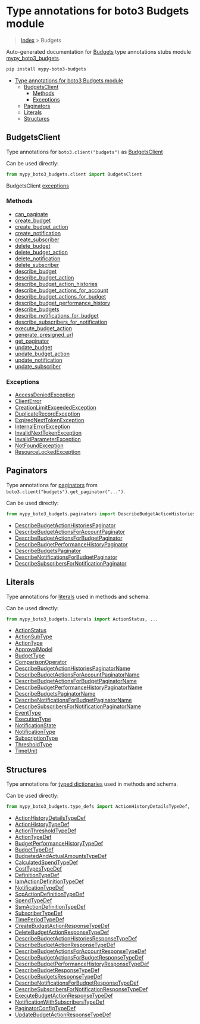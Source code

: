 # Type annotations for boto3 Budgets module

> [Index](../index.md) > Budgets

Auto-generated documentation for [Budgets](https://boto3.amazonaws.com/v1/documentation/api/latest/reference/services/budgets.html#Budgets)
type annotations stubs module [mypy_boto3_budgets](https://pypi.org/project/mypy-boto3-budgets/).

```bash
pip install mypy-boto3-budgets
```

- [Type annotations for boto3 Budgets module](#type-annotations-for-boto3-budgets-module)
  - [BudgetsClient](#budgetsclient)
    - [Methods](#methods)
    - [Exceptions](#exceptions)
  - [Paginators](#paginators)
  - [Literals](#literals)
  - [Structures](#structures)

## BudgetsClient

Type annotations for  `boto3.client("budgets")` as [BudgetsClient](./client.md)

Can be used directly:

```python
from mypy_boto3_budgets.client import BudgetsClient
```


BudgetsClient [exceptions](./client.md#exceptions)



### Methods
- [can_paginate](./client.md#can-paginate)
- [create_budget](./client.md#create-budget)
- [create_budget_action](./client.md#create-budget-action)
- [create_notification](./client.md#create-notification)
- [create_subscriber](./client.md#create-subscriber)
- [delete_budget](./client.md#delete-budget)
- [delete_budget_action](./client.md#delete-budget-action)
- [delete_notification](./client.md#delete-notification)
- [delete_subscriber](./client.md#delete-subscriber)
- [describe_budget](./client.md#describe-budget)
- [describe_budget_action](./client.md#describe-budget-action)
- [describe_budget_action_histories](./client.md#describe-budget-action-histories)
- [describe_budget_actions_for_account](./client.md#describe-budget-actions-for-account)
- [describe_budget_actions_for_budget](./client.md#describe-budget-actions-for-budget)
- [describe_budget_performance_history](./client.md#describe-budget-performance-history)
- [describe_budgets](./client.md#describe-budgets)
- [describe_notifications_for_budget](./client.md#describe-notifications-for-budget)
- [describe_subscribers_for_notification](./client.md#describe-subscribers-for-notification)
- [execute_budget_action](./client.md#execute-budget-action)
- [generate_presigned_url](./client.md#generate-presigned-url)
- [get_paginator](./client.md#get-paginator)
- [update_budget](./client.md#update-budget)
- [update_budget_action](./client.md#update-budget-action)
- [update_notification](./client.md#update-notification)
- [update_subscriber](./client.md#update-subscriber)




### Exceptions
- [AccessDeniedException](./client.md#accessdeniedexception)
- [ClientError](./client.md#clienterror)
- [CreationLimitExceededException](./client.md#creationlimitexceededexception)
- [DuplicateRecordException](./client.md#duplicaterecordexception)
- [ExpiredNextTokenException](./client.md#expirednexttokenexception)
- [InternalErrorException](./client.md#internalerrorexception)
- [InvalidNextTokenException](./client.md#invalidnexttokenexception)
- [InvalidParameterException](./client.md#invalidparameterexception)
- [NotFoundException](./client.md#notfoundexception)
- [ResourceLockedException](./client.md#resourcelockedexception)






## Paginators

Type annotations for [paginators](./paginators.md) from `boto3.client("budgets").get_paginator("...")`.

Can be used directly:

```python
from mypy_boto3_budgets.paginators import DescribeBudgetActionHistoriesPaginator, ...
```

- [DescribeBudgetActionHistoriesPaginator](./paginators.md#describebudgetactionhistoriespaginator)
- [DescribeBudgetActionsForAccountPaginator](./paginators.md#describebudgetactionsforaccountpaginator)
- [DescribeBudgetActionsForBudgetPaginator](./paginators.md#describebudgetactionsforbudgetpaginator)
- [DescribeBudgetPerformanceHistoryPaginator](./paginators.md#describebudgetperformancehistorypaginator)
- [DescribeBudgetsPaginator](./paginators.md#describebudgetspaginator)
- [DescribeNotificationsForBudgetPaginator](./paginators.md#describenotificationsforbudgetpaginator)
- [DescribeSubscribersForNotificationPaginator](./paginators.md#describesubscribersfornotificationpaginator)






## Literals

Type annotations for [literals](./literals.md) used in methods and schema.

Can be used directly:

```python
from mypy_boto3_budgets.literals import ActionStatus, ...
```

- [ActionStatus](./literals.md#actionstatus)
- [ActionSubType](./literals.md#actionsubtype)
- [ActionType](./literals.md#actiontype)
- [ApprovalModel](./literals.md#approvalmodel)
- [BudgetType](./literals.md#budgettype)
- [ComparisonOperator](./literals.md#comparisonoperator)
- [DescribeBudgetActionHistoriesPaginatorName](./literals.md#describebudgetactionhistoriespaginatorname)
- [DescribeBudgetActionsForAccountPaginatorName](./literals.md#describebudgetactionsforaccountpaginatorname)
- [DescribeBudgetActionsForBudgetPaginatorName](./literals.md#describebudgetactionsforbudgetpaginatorname)
- [DescribeBudgetPerformanceHistoryPaginatorName](./literals.md#describebudgetperformancehistorypaginatorname)
- [DescribeBudgetsPaginatorName](./literals.md#describebudgetspaginatorname)
- [DescribeNotificationsForBudgetPaginatorName](./literals.md#describenotificationsforbudgetpaginatorname)
- [DescribeSubscribersForNotificationPaginatorName](./literals.md#describesubscribersfornotificationpaginatorname)
- [EventType](./literals.md#eventtype)
- [ExecutionType](./literals.md#executiontype)
- [NotificationState](./literals.md#notificationstate)
- [NotificationType](./literals.md#notificationtype)
- [SubscriptionType](./literals.md#subscriptiontype)
- [ThresholdType](./literals.md#thresholdtype)
- [TimeUnit](./literals.md#timeunit)




## Structures


Type annotations for [typed dictionaries](./type_defs.md) used in methods and schema.

Can be used directly:

```python
from mypy_boto3_budgets.type_defs import ActionHistoryDetailsTypeDef, ...
```

- [ActionHistoryDetailsTypeDef](./type_defs.md#actionhistorydetailstypedef)
- [ActionHistoryTypeDef](./type_defs.md#actionhistorytypedef)
- [ActionThresholdTypeDef](./type_defs.md#actionthresholdtypedef)
- [ActionTypeDef](./type_defs.md#actiontypedef)
- [BudgetPerformanceHistoryTypeDef](./type_defs.md#budgetperformancehistorytypedef)
- [BudgetTypeDef](./type_defs.md#budgettypedef)
- [BudgetedAndActualAmountsTypeDef](./type_defs.md#budgetedandactualamountstypedef)
- [CalculatedSpendTypeDef](./type_defs.md#calculatedspendtypedef)
- [CostTypesTypeDef](./type_defs.md#costtypestypedef)
- [DefinitionTypeDef](./type_defs.md#definitiontypedef)
- [IamActionDefinitionTypeDef](./type_defs.md#iamactiondefinitiontypedef)
- [NotificationTypeDef](./type_defs.md#notificationtypedef)
- [ScpActionDefinitionTypeDef](./type_defs.md#scpactiondefinitiontypedef)
- [SpendTypeDef](./type_defs.md#spendtypedef)
- [SsmActionDefinitionTypeDef](./type_defs.md#ssmactiondefinitiontypedef)
- [SubscriberTypeDef](./type_defs.md#subscribertypedef)
- [TimePeriodTypeDef](./type_defs.md#timeperiodtypedef)
- [CreateBudgetActionResponseTypeDef](./type_defs.md#createbudgetactionresponsetypedef)
- [DeleteBudgetActionResponseTypeDef](./type_defs.md#deletebudgetactionresponsetypedef)
- [DescribeBudgetActionHistoriesResponseTypeDef](./type_defs.md#describebudgetactionhistoriesresponsetypedef)
- [DescribeBudgetActionResponseTypeDef](./type_defs.md#describebudgetactionresponsetypedef)
- [DescribeBudgetActionsForAccountResponseTypeDef](./type_defs.md#describebudgetactionsforaccountresponsetypedef)
- [DescribeBudgetActionsForBudgetResponseTypeDef](./type_defs.md#describebudgetactionsforbudgetresponsetypedef)
- [DescribeBudgetPerformanceHistoryResponseTypeDef](./type_defs.md#describebudgetperformancehistoryresponsetypedef)
- [DescribeBudgetResponseTypeDef](./type_defs.md#describebudgetresponsetypedef)
- [DescribeBudgetsResponseTypeDef](./type_defs.md#describebudgetsresponsetypedef)
- [DescribeNotificationsForBudgetResponseTypeDef](./type_defs.md#describenotificationsforbudgetresponsetypedef)
- [DescribeSubscribersForNotificationResponseTypeDef](./type_defs.md#describesubscribersfornotificationresponsetypedef)
- [ExecuteBudgetActionResponseTypeDef](./type_defs.md#executebudgetactionresponsetypedef)
- [NotificationWithSubscribersTypeDef](./type_defs.md#notificationwithsubscriberstypedef)
- [PaginatorConfigTypeDef](./type_defs.md#paginatorconfigtypedef)
- [UpdateBudgetActionResponseTypeDef](./type_defs.md#updatebudgetactionresponsetypedef)
